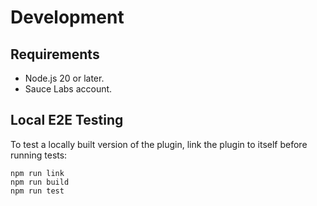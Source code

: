 # Development

## Requirements

- Node.js 20 or later.
- Sauce Labs account.

## Local E2E Testing

To test a locally built version of the plugin, link the plugin to itself before
running tests:

```
npm run link
npm run build
npm run test
```
